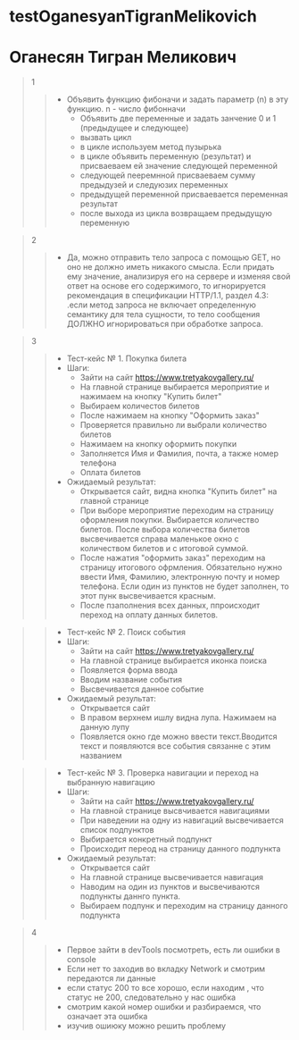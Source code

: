# testOganesyanTigranMelikovich
# Оганесян Тигран Меликович
> 1
> >  - Объявить функцию фибоначи и задать параметр (n) в эту функцию. n - число фибонначи
> >     - Объявить две переменные и задать занчение 0 и 1 (предыдущее и следующее)
> >     - вызвать цикл
> >     - в цикле используем метод пузырька
> >     - в цикле объявить переменную (результат) и присваеваем ей значение следующей переменной
> >     - следующей пееремнной присваеваем сумму предыдузей и следуюзих переменных
> >     - предыдущей переменной присваевается переменная результат
> >     - после выхода из цикла возвращаем предыдущую переменную

> 2
> > - Да, можно отправить тело запроса с помощью GET, но оно не должно иметь никакого смысла. Если придать ему значение, анализируя его на сервере и изменяя свой ответ на основе его содержимого, то игнорируется рекомендация в спецификации HTTP/1.1, раздел 4.3: .если метод запроса не включает определенную семантику для тела сущности, то тело сообщения ДОЛЖНО игнорироваться при обработке запроса.

> 3
> > - Тест-кейс № 1. Покупка билета
> > - Шаги:
> >   - Зайти на сайт https://www.tretyakovgallery.ru/
> >   - На главной странице выбирается мероприятие и нажимаем на кнопку "Купить билет"
> >   - Выбираем количестов билетов
> >   - После нажимаем на кнопку "Оформить заказ"
> >   - Проверяется правильно ли выбрали количество билетов
> >   - Нажимаем на кнопку оформить покупки
> >   - Заполняется Имя и Фамилия, почта, а также номер телефона
> >   - Оплата билетов
> > - Ожидаемый результат:
> >   - Открывается сайт, видна кнопка "Купить билет" на главной странице
> >   - При выборе мероприятие переходим на страницу оформления покупки. Выбирается количество билетов. После выбора количества билетов высвечивается справа маленькое окно с количеством билетов и с итоговой суммой.
> >   - После нажатия "оформить заказ" переходим на страницу итогового офрмления. Обязательно нужно ввести Имя, Фамилию, электронную почту и номер телефона. Если один из пунктов не будет заполнен, то этот пунк высвечивается красным.
> >   - После пзаполнения всех данных, ппроисходит переход на оплату данных билетов.

> > - Тест-кейс № 2. Поиск события
> > - Шаги:
> >   - Зайти на сайт https://www.tretyakovgallery.ru/
> >   - На главной странице выбирается иконка поиска
> >   - Появляется форма ввода
> >   - Вводим название события
> >   - Высвечивается данное событие
> > - Ожидаемый результат:
> >   - Открывается сайт
> >   - В правом верхнем ишлу видна лупа. Нажимаем на данную лупу
> >   - Появляется окно где можно ввести текст.Вводится текст и появляются все события связанне с этим названием

> > - Тест-кейс № 3. Проверка навигации и переход на выбранную навигацию
> > - Шаги:
> >   - Зайти на сайт https://www.tretyakovgallery.ru/
> >   - На главной странице высвчивается навигациями
> >   - При наведении на одну из навигаций высвечивается список подпунктов
> >   - Выбирается конкретный подпункт
> >   - Происходит переод на страницу данного подпункта
> > - Ожидаемый результат:
> >   - Открывается сайт
> >   - На главной странице высвечивается навигация
> >   - Наводим на один из пунктов и высвечиваются подпункты даннго пункта.
> >   - Выбираем подпунк и переходим на страницу данного подпункта

> 4
> > - Первое зайти в devTools посмотреть, есть ли ошибки в console
> > - Если нет то заходив во вкладку Network и смотрим передаются ли данные
> > - если статус 200 то все хорошо, если находим , что статус не 200, следовательно у нас ошибка
> > - смотрим какой номер ошибки и разбираемся, что означает эта ошибка
> > - изучив ошиюку можно решить проблему
